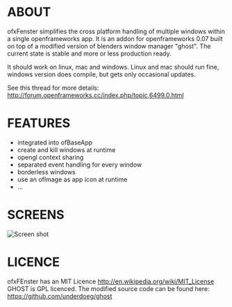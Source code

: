 ABOUT
======================
ofxFenster simplifies the cross platform handling of multiple windows within a single openframeworks app. 
It is an addon for openframeworks 0.07 built on top of a modified version of blenders window manager "ghost".
The current state is stable and more or less production ready.

It should work on linux, mac and windows. Linux and mac should run fine, windows version does compile, but gets only occasional updates.

See this thread for more details: http://forum.openframeworks.cc/index.php/topic,6499.0.html

FEATURES
======================
- integrated into ofBaseApp
- create and kill windows at runtime
- opengl context sharing
- separated event handling for every window
- borderless windows
- use an ofImage as app icon at runtime
- ...

SCREENS
======================
![Screen shot](/underdoeg/ofxFenster/raw/master/docs/screenshot.png)

LICENCE
======================
ofxFEnster has an MIT Licence http://en.wikipedia.org/wiki/MIT_License
GHOST is GPL licenced. The modified source code can be found here: https://github.com/underdoeg/ghost
